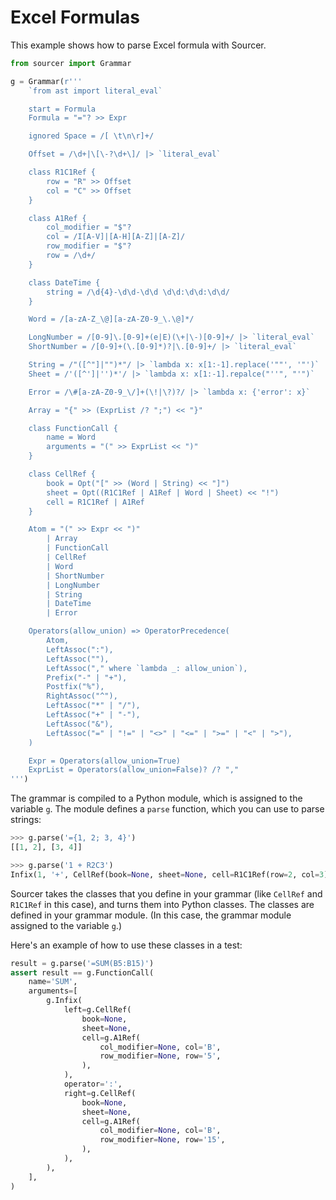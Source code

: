 # Excel Formulas

This example shows how to parse Excel formula with Sourcer.


```python
from sourcer import Grammar

g = Grammar(r'''
    `from ast import literal_eval`

    start = Formula
    Formula = "="? >> Expr

    ignored Space = /[ \t\n\r]+/

    Offset = /\d+|\[\-?\d+\]/ |> `literal_eval`

    class R1C1Ref {
        row = "R" >> Offset
        col = "C" >> Offset
    }

    class A1Ref {
        col_modifier = "$"?
        col = /I[A-V]|[A-H][A-Z]|[A-Z]/
        row_modifier = "$"?
        row = /\d+/
    }

    class DateTime {
        string = /\d{4}-\d\d-\d\d \d\d:\d\d:\d\d/
    }

    Word = /[a-zA-Z_\@][a-zA-Z0-9_\.\@]*/

    LongNumber = /[0-9]\.[0-9]+(e|E)(\+|\-)[0-9]+/ |> `literal_eval`
    ShortNumber = /[0-9]+(\.[0-9]*)?|\.[0-9]+/ |> `literal_eval`

    String = /"([^"]|"")*"/ |> `lambda x: x[1:-1].replace('""', '"')`
    Sheet = /'([^']|'')*'/ |> `lambda x: x[1:-1].repalce("''", "'")`

    Error = /\#[a-zA-Z0-9_\/]+(\!|\?)?/ |> `lambda x: {'error': x}`

    Array = "{" >> (ExprList /? ";") << "}"

    class FunctionCall {
        name = Word
        arguments = "(" >> ExprList << ")"
    }

    class CellRef {
        book = Opt("[" >> (Word | String) << "]")
        sheet = Opt((R1C1Ref | A1Ref | Word | Sheet) << "!")
        cell = R1C1Ref | A1Ref
    }

    Atom = "(" >> Expr << ")"
        | Array
        | FunctionCall
        | CellRef
        | Word
        | ShortNumber
        | LongNumber
        | String
        | DateTime
        | Error

    Operators(allow_union) => OperatorPrecedence(
        Atom,
        LeftAssoc(":"),
        LeftAssoc(""),
        LeftAssoc("," where `lambda _: allow_union`),
        Prefix("-" | "+"),
        Postfix("%"),
        RightAssoc("^"),
        LeftAssoc("*" | "/"),
        LeftAssoc("+" | "-"),
        LeftAssoc("&"),
        LeftAssoc("=" | "!=" | "<>" | "<=" | ">=" | "<" | ">"),
    )

    Expr = Operators(allow_union=True)
    ExprList = Operators(allow_union=False)? /? ","
''')
```

The grammar is compiled to a Python module, which is assigned to the variable ``g``.
The module defines a ``parse`` function, which you can use to parse strings:

```python
>>> g.parse('={1, 2; 3, 4}')
[[1, 2], [3, 4]]

>>> g.parse('1 + R2C3')
Infix(1, '+', CellRef(book=None, sheet=None, cell=R1C1Ref(row=2, col=3)))
```

Sourcer takes the classes that you define in your grammar
(like `CellRef` and `R1C1Ref` in this case),
and turns them into Python classes.
The classes are defined in your grammar module.
(In this case, the grammar module assigned to the variable `g`.)

Here's an example of how to use these classes in a test:

```python
result = g.parse('=SUM(B5:B15)')
assert result == g.FunctionCall(
    name='SUM',
    arguments=[
        g.Infix(
            left=g.CellRef(
                book=None,
                sheet=None,
                cell=g.A1Ref(
                    col_modifier=None, col='B',
                    row_modifier=None, row='5',
                ),
            ),
            operator=':',
            right=g.CellRef(
                book=None,
                sheet=None,
                cell=g.A1Ref(
                    col_modifier=None, col='B',
                    row_modifier=None, row='15',
                ),
            ),
        ),
    ],
)
```
